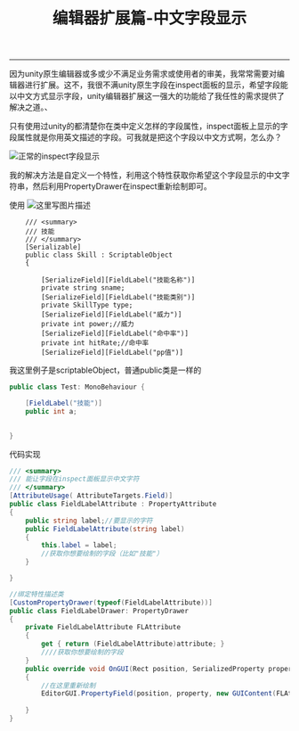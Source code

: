﻿---
layout: page
title: 编辑器扩展篇-中文字段显示
   
---

----------
因为unity原生编辑器或多或少不满足业务需求或使用者的审美，我常常需要对编辑器进行扩展。这不，我很不满unity原生字段在inspect面板的显示，希望字段能以中文方式显示字段，unity编辑器扩展这一强大的功能给了我任性的需求提供了解决之道。、

只有使用过unity的都清楚你在类中定义怎样的字段属性，inspect面板上显示的字段属性就是你用英文描述的字段。可我就是把这个字段以中文方式啊，怎么办？

![正常的inspect字段显示](http://img.blog.csdn.net/20180210014056313?watermark/2/text/aHR0cDovL2Jsb2cuY3Nkbi5uZXQvcXFfMzQyNDQzMTc=/font/5a6L5L2T/fontsize/400/fill/I0JBQkFCMA==/dissolve/70)

我的解决方法是自定义一个特性，利用这个特性获取你希望这个字段显示的中文字符串，然后利用PropertyDrawer在inspect重新绘制即可。

使用
![这里写图片描述](http://img.blog.csdn.net/20180210014150564?watermark/2/text/aHR0cDovL2Jsb2cuY3Nkbi5uZXQvcXFfMzQyNDQzMTc=/font/5a6L5L2T/fontsize/400/fill/I0JBQkFCMA==/dissolve/70)
```
    /// <summary>
    /// 技能
    /// </summary>
    [Serializable]
    public class Skill : ScriptableObject
    {
       
        [SerializeField][FieldLabel("技能名称")]
        private string sname;
        [SerializeField][FieldLabel("技能类别")]
        private SkillType type;
        [SerializeField][FieldLabel("威力")]
        private int power;//威力
        [SerializeField][FieldLabel("命中率")]
        private int hitRate;//命中率
        [SerializeField][FieldLabel("pp值")]
```
我这里例子是scriptableObject，普通public类是一样的
```cs
public class Test: MonoBehaviour {

	[FieldLabel("技能")]
	public int a;
	

}
```
代码实现
```cs
/// <summary>
/// 能让字段在inspect面板显示中文字符
/// </summary>
[AttributeUsage( AttributeTargets.Field)]
public class FieldLabelAttribute : PropertyAttribute
{
    public string label;//要显示的字符
    public FieldLabelAttribute(string label)
    {
        this.label = label;
        //获取你想要绘制的字段（比如"技能"）
    }

}

//绑定特性描述类
[CustomPropertyDrawer(typeof(FieldLabelAttribute))]
public class FieldLabelDrawer: PropertyDrawer
{
    private FieldLabelAttribute FLAttribute
    {
        get { return (FieldLabelAttribute)attribute; }
        ////获取你想要绘制的字段
    }
    public override void OnGUI(Rect position, SerializedProperty property, GUIContent label)
    {
        //在这里重新绘制
        EditorGUI.PropertyField(position, property, new GUIContent(FLAttribute.label), true);
        
    } 
}
```